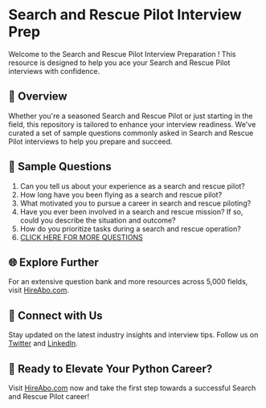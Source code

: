 # Search and Rescue Pilot Interview Prep

Welcome to the Search and Rescue Pilot Interview Preparation ! This resource is designed to help you ace your Search and Rescue Pilot interviews with confidence.

## 🚀 Overview

Whether you're a seasoned Search and Rescue Pilot or just starting in the field, this repository is tailored to enhance your interview readiness. We've curated a set of sample questions commonly asked in Search and Rescue Pilot interviews to help you prepare and succeed.

## 📝 Sample Questions

1. Can you tell us about your experience as a search and rescue pilot?
2. How long have you been flying as a search and rescue pilot?
3. What motivated you to pursue a career in search and rescue piloting?
4. Have you ever been involved in a search and rescue mission? If so, could you describe the situation and outcome?
5. How do you prioritize tasks during a search and rescue operation?
6. [CLICK HERE FOR MORE QUESTIONS](https://hireabo.com/job/14_0_16/Search%20and%20Rescue%20Pilot)

## 🌐 Explore Further

For an extensive question bank and more resources across 5,000 fields, visit [HireAbo.com](https://www.hireabo.com).

## 📱 Connect with Us

Stay updated on the latest industry insights and interview tips. Follow us on [Twitter](https://twitter.com/hireabo) and [LinkedIn](https://www.linkedin.com/in/hire-abo-3609972a8/).

## 🚀 Ready to Elevate Your Python Career?

Visit [HireAbo.com](https://www.hireabo.com) now and take the first step towards a successful Search and Rescue Pilot career!